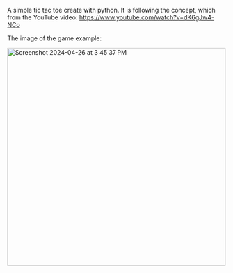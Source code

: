 A simple tic tac toe create with python.
It is following the concept, which from the YouTube video: https://www.youtube.com/watch?v=dK6gJw4-NCo

The image of the game example:

<img width="502" alt="Screenshot 2024-04-26 at 3 45 37 PM" src="https://github.com/tylerchao/Original_Tic_tac_toe_python/assets/83348401/cf719f4a-b994-4ff0-9b67-64292c8ff92b">
